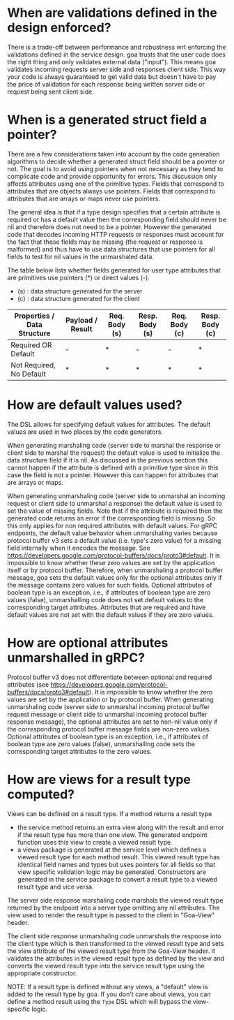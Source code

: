 # When are validations defined in the design enforced?

There is a trade-off between performance and robustness wrt enforcing the validations
defined in the service design. goa trusts that the user code does the right thing
and only validates external data ("input"). This means goa validates incoming 
requests server side and responses client side. This way your code is always
guaranteed to get valid data but doesn't have to pay the price of validation
for each response being written server side or request being sent client side.

# When is a generated struct field a pointer?

There are a few considerations taken into account by the code generation
algorithms to decide whether a generated struct field should be a pointer or
not. The goal is to avoid using pointers when not necessary as they tend to
complicate code and provide opportunity for errors. This discussion only affects
attributes using one of the primitive types. Fields that correspond to
attributes that are objects always use pointers. Fields that correspond to
attributes that are arrays or maps never use pointers.

The general idea is that if a type design specifies that a certain attribute is
required or has a default value then the corresponding field should never be nil
and therefore does not need to be a pointer. However the generated code that
decodes incoming HTTP requests or responses must account for the fact that these
fields may be missing (the request or response is malformed) and thus have to
use data structures that use pointers for all fields to test for nil values in
the unmarshaled data.

The table below lists whether fields generated for user type attributes that are
primitives use pointers (\*) or direct values (-).

* (s) : data structure generated for the server
* (c) : data structure generated for the client

| Properties / Data Structure | Payload / Result | Req. Body (s) | Resp. Body (s) | Req. Body (c) | Resp. Body (c) |
------------------------------|------------------|---------------|----------------|---------------|----------------|
| Required OR Default         | -                | *             | -              | -             | *              |
| Not Required, No Default    | *                | *             | *              | *             | *              |

# How are default values used?

The DSL allows for specifying default values for attributes. The default values
are used in two places by the code generators.

When generating marshaling code (server side to marshal the response or client
side to marshal the request) the default value is used to initialize the data
structure field if it is nil. As discussed in the previous section this cannot
happen if the attribute is defined with a primitive type since in this case the
field is not a pointer. However this can happen for attributes that are arrays
or maps.

When generating unmarshaling code (server side to unmarshal an incoming request
or client side to unmarshal a response) the default value is used to set the
value of missing fields. Note that if the attribute is required then the
generated code returns an error if the corresponding field is missing. So this
only applies for non required attributes with default values. For gRPC
endpoints, the default value behavior when unmarshaling varies because protocol
buffer v3 sets a default value (i.e. type's zero value) for a missing field
internally when it encodes the message. See https://developers.google.com/protocol-buffers/docs/proto3#default.
It is impossible to know whether these zero values are set by the application
itself or by protocol buffer. Therefore, when unmarshaling a protocol buffer
message, goa sets the default values only for the optional attributes only if
the message contains zero values for such fields. Optional attributes of boolean
type is an exception, i.e., if attributes of boolean type are zero values
(false), unmarshalling code does not set default values to the corresponding
target attributes. Attributes that are required and have default values are not
set with the default values if they are zero values.

# How are optional attributes unmarshalled in gRPC?

Protocol buffer v3 does not differentiate between optional and required
attributes (see https://developers.google.com/protocol-buffers/docs/proto3#default).
It is impossible to know whether the zero values are set by the application or
by protocol buffer. When generating unmarshaling code (server side to unmarshal
incoming protocol buffer request message or client side to unmarshal incoming
protocol buffer response message), the optional attributes are set to non-nil
value only if the corresponding protocol buffer message fields are non-zero
values. Optional attributes of boolean type is an exception, i.e., if attributes
of boolean type are zero values (false), unmarshalling code sets the
corresponding target attributes to the zero values.

# How are views for a result type computed?

Views can be defined on a result type. If a method returns a result type
* the service method returns an extra view along with the result and error if
  the result type has more than one view. The generated endpoint function uses
  this view to create a viewed result type.
* a views package is generated at the service level which defines a viewed
  result type for each method result. This viewed result type has identical
  field names and types but uses pointers for all fields so that view specific
  validation logic may be generated. Constructors are generated in the service
  package to convert a result type to a viewed result type and vice versa.

The server side response marshaling code marshals the viewed result type
returned by the endpoint into a server type omitting any nil attributes.
The view used to render the result type is passed to the client in "Goa-View"
header.

The client side response unmarshaling code unmarshals the response into the
client type which is then transformed to the viewed result type and sets the
view attribute of the viewed result type from the Goa-View header. It validates
the attributes in the viewed result type as defined by the view and converts
the viewed result type into the service result type using the appropriate
constructor.

NOTE: If a result type is defined without any views, a "default" view is added
to the result type by goa. If you don't care about views, you can define a
method result using the `Type` DSL which will bypass the view-specific logic.
